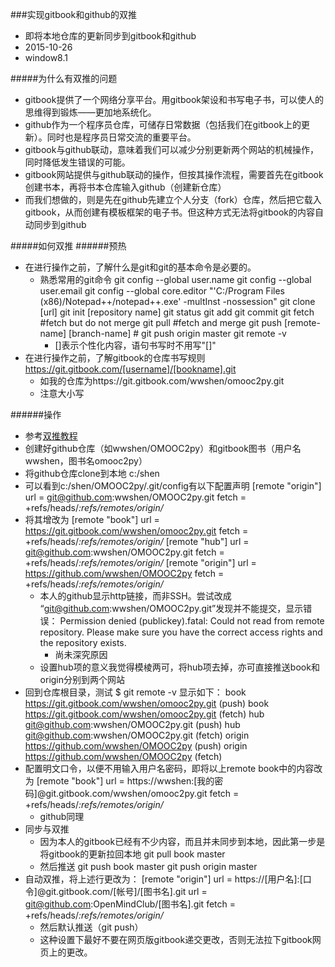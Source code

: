 ###实现gitbook和github的双推
+ 即将本地仓库的更新同步到gitbook和github
+ 2015-10-26
+ window8.1

#####为什么有双推的问题
- gitbook提供了一个网络分享平台。用gitbook架设和书写电子书，可以使人的思维得到锻炼——更加地系统化。
- github作为一个程序员仓库，可储存日常数据（包括我们在gitbook上的更新）。同时也是程序员日常交流的重要平台。
- gitbook与github联动，意味着我们可以减少分别更新两个网站的机械操作，同时降低发生错误的可能。
- gitbook网站提供与github联动的操作，但按其操作流程，需要首先在gitbook创建书本，再将书本仓库输入github（创建新仓库）
- 而我们想做的，则是先在github先建立个人分支（fork）仓库，然后把它载入gitbook，从而创建有模板框架的电子书。但这种方式无法将gitbook的内容自动同步到github


#####如何双推
######预热
- 在进行操作之前，了解什么是git和git的基本命令是必要的。
  - 熟悉常用的git命令
			git config --global user.name 
			git config --global user.email
			git config --global core.editor "'C:/Program Files (x86)/Notepad++/notepad++.exe' -multInst -nossession"
			git clone [url]
			git init [repository name]
			git status
			git add
			git commit
			git fetch #fetch but do not merge
			git pull #fetch and merge
			git push [remote-name] [branch-name] # git push origin master
			git remote -v
    - []表示个性化内容，语句书写时不用写"[]"
- 在进行操作之前，了解gitbook的仓库书写规则
			https://git.gitbook.com/[username]/[bookname].git
  - 如我的仓库为https://git.gitbook.com/wwshen/omooc2py.git
  - 注意大小写

######操作
- 参考[双推教程](https://openmindclub.gitbooks.io/omooc-py/content/support/dpush.html) 
- 创建好github仓库（如wwshen/OMOOC2py）和gitbook图书（用户名wwshen，图书名omooc2py）
- 将github仓库clone到本地 c:/shen
- 可以看到c:/shen/OMOOC2py/.git/config有以下配置声明
		[remote "origin"]
		url = git@github.com:wwshen/OMOOC2py.git
		fetch = +refs/heads/*:refs/remotes/origin/*
- 将其增改为
		[remote "book"]
			url = https://git.gitbook.com/wwshen/omooc2py.git
			fetch = +refs/heads/*:refs/remotes/origin/*
		[remote "hub"]
			url = git@github.com:wwshen/OMOOC2py.git
			fetch = +refs/heads/*:refs/remotes/origin/*
		[remote "origin"]
			url = https://github.com/wwshen/OMOOC2py
			fetch = +refs/heads/*:refs/remotes/origin/*
  - 本人的github显示http链接，而非SSH。尝试改成	“git@github.com:wwshen/OMOOC2py.git”发现并不能提交，显示错误：
			Permission denied (publickey).fatal: Could not read from remote repository.
			Please make sure you have the correct access rights and the repository exists.
    - 尚未深究原因
  - 设置hub项的意义我觉得模棱两可，将hub项去掉，亦可直接推送book和origin分别到两个网站	
- 回到仓库根目录，测试
		$ git remote -v
		显示如下：
		book    https://git.gitbook.com/wwshen/omooc2py.git (push)
		book    https://git.gitbook.com/wwshen/omooc2py.git (fetch)
		hub git@github.com:wwshen/OMOOC2py.git (push)
		hub git@github.com:wwshen/OMOOC2py.git (fetch)
		origin  https://github.com/wwshen/OMOOC2py (push)
		origin  https://github.com/wwshen/OMOOC2py (fetch)
- 配置明文口令，以便不用输入用户名密码，即将以上remote book中的内容改为
		[remote "book"]
		url = https://wwshen:[我的密码]@git.gitbook.com/wwshen/omooc2py.git
		fetch = +refs/heads/*:refs/remotes/origin/*
  - github同理		
- 同步与双推
  - 因为本人的gitbook已经有不少内容，而且并未同步到本地，因此第一步是将gitbook的更新拉回本地
			git pull book master
  - 然后推送
			git push book master
			git push origin master
- 自动双推，将上述行更改为：
		[remote "origin"]
		url = https://[用户名]:[口令]@git.gitbook.com/[帐号]/[图书名].git
		url = git@github.com:OpenMindClub/[图书名].git
		fetch = +refs/heads/*:refs/remotes/origin/*
  - 然后默认推送（git push）		
  - 这种设置下最好不要在网页版gitbook递交更改，否则无法拉下gitbook网页上的更改。